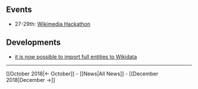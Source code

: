 <!-- LANG:EN, title="November 2018"-->

## Events
* 27-29th: [Wikimedia Hackathon](https://meta.wikimedia.org/wiki/WikiCite_2018)

## Developments
* [it is now possible to import full entities to Wikidata](https://github.com/inventaire/inventaire/issues/104)

<hr>

[[October 2018|← October]] - [[News|All News]] - [[December 2018|December →]]
